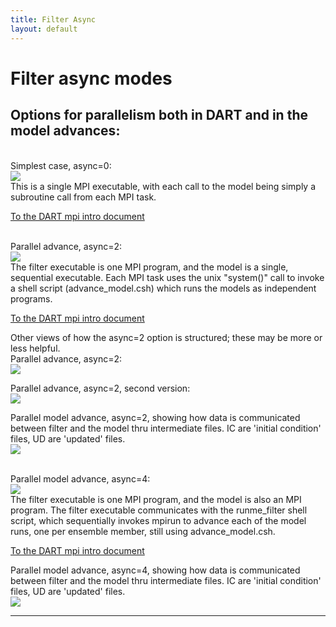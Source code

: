 ```yaml
---
title: Filter Async
layout: default
---
```


# Filter async modes

## Options for parallelism both in DART and in the model advances:

<span id="async0"></span>  
Simplest case, async=0:  
![](../images/async0.gif)  
This is a single MPI executable, with each call to the model being
simply a subroutine call from each MPI task.  
  
[To the DART mpi intro document](dart_mpi.html#async0)  
  
<span id="async2"></span>  
Parallel advance, async=2:  
![](../images/async2a.gif)  
The filter executable is one MPI program, and the model is a single,
sequential executable. Each MPI task uses the unix "system()" call to
invoke a shell script (advance_model.csh) which runs the models as
independent programs.  
  
[To the DART mpi intro document](dart_mpi.html#async2)  
  
Other views of how the async=2 option is structured; these may be more
or less helpful.  
Parallel advance, async=2:  
![](../images/async2_v1.gif)  
  
Parallel advance, async=2, second version:  
![](../images/async2_v2.gif)  
  
Parallel model advance, async=2, showing how data is communicated
between filter and the model thru intermediate files. IC are 'initial
condition' files, UD are 'updated' files.  
![](../images/async2_wfiles.gif)  
    
<span id="async4"></span>  
Parallel model advance, async=4:  
![](../images/async4.gif)  
The filter executable is one MPI program, and the model is also an MPI
program. The filter executable communicates with the runme_filter shell
script, which sequentially invokes mpirun to advance each of the model
runs, one per ensemble member, still using advance_model.csh.  
  
[To the DART mpi intro document](dart_mpi.html#async4)  
   
Parallel model advance, async=4, showing how data is communicated
between filter and the model thru intermediate files. IC are 'initial
condition' files, UD are 'updated' files.  
![](../images/async4_wfiles.gif)  
  
<span id="Legalese"></span>

-----
